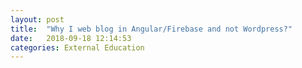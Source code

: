 ```yaml
---
layout: post
title:  "Why I web blog in Angular/Firebase and not Wordpress?"
date:   2018-09-18 12:14:53
categories: External Education
---
```


